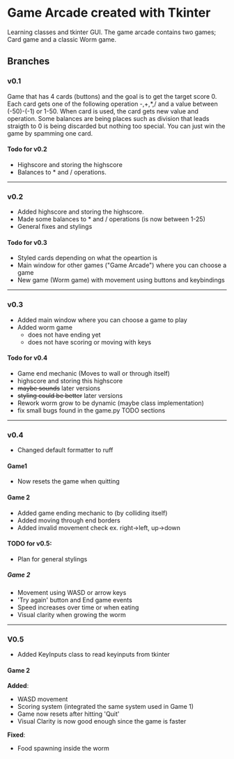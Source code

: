 # Game Arcade created with Tkinter

Learning classes and tkinter GUI. The game arcade contains two games; Card game and a classic Worm game.

## Branches

### v0.1

Game that has 4 cards (buttons) and the goal is to get the target score 0. Each card gets one of the following operation -,+,*,/ and a value between (-50)-(-1) or 1-50. When card is used, the card gets new value and operation. Some balances are being places such as division that leads straigth to 0 is being discarded but nothing too special. You can just win the game by spamming one card.

#### Todo for v0.2
- Highscore and storing the highscore
- Balances to * and / operations.

---

### v0.2

- Added highscore and storing the highscore.
- Made some balances to * and / operations (is now between 1-25)
- General fixes and stylings

#### Todo for v0.3
- Styled cards depending on what the opeartion is
- Main window for other games ("Game Arcade") where you can choose a game
- New game (Worm game) with movement using buttons and keybindings

---

### v0.3

- Added main window where you can choose a game to play
- Added worm game
    - does not have ending yet
    - does not have scoring or moving with keys

#### Todo for v0.4

- Game end mechanic (Moves to wall or through itself)
- highscore and storing this highscore
- ~~maybe sounds~~ later versions
- ~~styling could be better~~ later versions
- Rework worm grow to be dynamic (maybe class implementation)
- fix small bugs found in the game.py TODO sections

---

### v0.4

- Changed default formatter to ruff

#### Game1

- Now resets the game when quitting

#### Game 2

- Added game ending mechanic to  (by colliding itself)
- Added moving through end borders
- Added invalid movement check ex. right->left, up->down

#### TODO for v0.5:

- Plan for general stylings 

##### Game 2

- Movement using WASD or arrow keys
- 'Try again' button and End game events
- Speed increases over time or when eating 
- Visual clarity when growing the worm

---

### V0.5

- Added KeyInputs class to read keyinputs from tkinter

#### Game 2

**Added**:
- WASD movement
- Scoring system (integrated the same system used in Game 1)
- Game now resets after hitting 'Quit'
- Visual Clarity is now good enough since the game is faster

**Fixed**:
- Food spawning inside the worm


